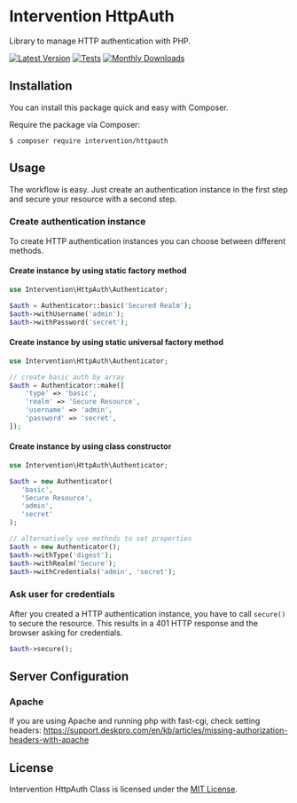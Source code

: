 # Intervention HttpAuth

Library to manage HTTP authentication with PHP.

[![Latest Version](https://img.shields.io/packagist/v/intervention/httpauth.svg)](https://packagist.org/packages/intervention/httpauth)
[![Tests](https://github.com/Intervention/httpauth/actions/workflows/build.yml/badge.svg)](https://github.com/Intervention/httpauth/actions/workflows/build.yml)
[![Monthly Downloads](https://img.shields.io/packagist/dm/intervention/httpauth.svg)](https://packagist.org/packages/intervention/httpauth/stats)

## Installation

You can install this package quick and easy with Composer.

Require the package via Composer:

    $ composer require intervention/httpauth

## Usage

The workflow is easy. Just create an authentication instance in the first step and secure your resource with a second step.

### Create authentication instance

To create HTTP authentication instances you can choose between different methods.

#### Create instance by using static factory method

```php
use Intervention\HttpAuth\Authenticator;

$auth = Authenticator::basic('Secured Realm');
$auth->withUsername('admin');
$auth->withPassword('secret');
```

#### Create instance by using static universal factory method

```php
use Intervention\HttpAuth\Authenticator;

// create basic auth by array
$auth = Authenticator::make([
    'type' => 'basic',
    'realm' => 'Secure Resource',
    'username' => 'admin',
    'password' => 'secret',
]);
```

#### Create instance by using class constructor

```php
use Intervention\HttpAuth\Authenticator;

$auth = new Authenticator(
   'basic',
   'Secure Resource',
   'admin',
   'secret'
);

// alternatively use methods to set properties
$auth = new Authenticator();
$auth->withType('digest');
$auth->withRealm('Secure');
$auth->withCredentials('admin', 'secret');
```

### Ask user for credentials

After you created a HTTP authentication instance, you have to call `secure()` to secure the resource. This results in a 401 HTTP response and the browser asking for credentials.

```php
$auth->secure();
```

## Server Configuration

### Apache

If you are using Apache and running php with fast-cgi, check setting headers:
https://support.deskpro.com/en/kb/articles/missing-authorization-headers-with-apache

## License

Intervention HttpAuth Class is licensed under the [MIT License](http://opensource.org/licenses/MIT).
